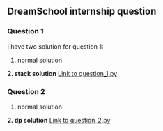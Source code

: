 ## DreamSchool internship question

### Question 1
I have two solution for question 1:

1. normal solution
   
**2. stack solution**
[Link to question_1.py](question_1.py)

### Question 2

1. normal solution

**2. dp solution**
[Link to question_2.py](question_2.py)

